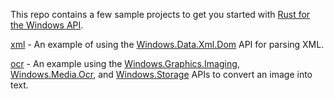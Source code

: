 This repo contains a few sample projects to get you started with [Rust for the Windows API](https://github.com/microsoft/windows-rs).

[xml](/xml) - An example of using the [Windows.Data.Xml.Dom](https://docs.microsoft.com/en-us/uwp/api/Windows.Data.Xml.Dom) API for parsing XML.

[ocr](ocr) - An example using the [Windows.Graphics.Imaging](https://docs.microsoft.com/en-us/uwp/api/Windows.Graphics.Imaging), [Windows.Media.Ocr](https://docs.microsoft.com/en-us/uwp/api/Windows.Media.Ocr), and [Windows.Storage](https://docs.microsoft.com/en-us/uwp/api/Windows.Storage) APIs to convert an image into text.
